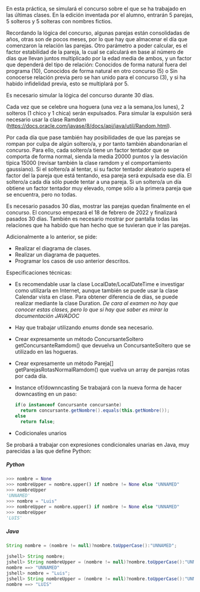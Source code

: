 En esta práctica, se simulará el concurso sobre el que se ha trabajado en las últimas clases. En la edición inventada por el alumno, entrarán 5 parejas, 5 solteros y 5 solteras con nombres fictios.

Recordando la lógica del concurso, algunas parejas están consolidadas de años, otras son de pocos meses, por lo que hay que almacenar el día que comenzaron la relación las parejas. Otro parámetro a poder calcular, es el factor estabilidad de la pareja, la cual se calculará en base al número de días que llevan juntos multiplicado por la edad media de ambos, y un factor que dependerá del tipo de relación: Conocidos de forma natural fuera del programa (10), Conocidos de forma natural en otro concurso (5) o Sin conocerse relación previa pero se han unido para el concurso (3), y si ha habido infidelidad previa, esto se multiplará por 5.

Es necesario simular la lógica del concurso durante 30 días.

Cada vez que se celebre una hoguera (una vez a la semana,los lunes), 2 solteros (1 chico y 1 chica) serán expulsados. Para simular la expulsión será necesario usar la clase Ramdom (https://docs.oracle.com/javase/8/docs/api/java/util/Random.html).

Por cada día que pase también hay posibilidades de que las parejas se rompan por culpa de algún soltero/a, y por tanto también abandonarían el concurso. Para ello, cada soltero/a tiene un factor tentador que se comporta de forma normal, sienda la media 20000 puntos y la desviación típica 15000  (revisar también la clase ramdom y el comportamiento gaussiano). Si el soltero/a al tentar, si su factor tentador aleatorio  supera el factor del la pareja que está tentando, esa pareja será expulsada ese día. El soltero/a cada día sólo puede tentar a una pareja. Si un soltero/a un día obtiene un factor tentador muy elevado, rompe sólo a la primera pareja que se encuentra, pero no todas.

Es necesario pasados 30 días, mostrar las parejas quedan finalmente en el concurso. El concurso empezará el 18 de febrero de 2022 y finalizará pasados 30 días.
También es necesario mostrar por pantalla todas las relaciones que ha habido que han hecho que se tuvieran que ir las parejas.

Adicionalmente a lo anterior, se pide:
- Realizar el diagrama de clases.
- Realizar un diagrama de paquetes.
- Programar los casos de uso anterior descritos.


Especificaciones técnicas:
- Es recomendable usar la clase LocalDate/LocalDateTime e investigar como utilizarla en Internet, aunque también se puede usar la clase Calendar vista en clase. Para obtener diferencia de dias, se puede realizar mediante la clase Duration. *De cara al examen no hay que conocer estas clases, pero lo que si hay que saber es mirar la documentación JAVADOC*
- Hay que trabajar utilizando *enums* donde sea necesario.
- Crear expresamente un método ConcursanteSoltero getConcursanteRamdom() que devuelva un ConcursanteSoltero que se utilizado en las hogueras.
- Crear expresamente un método Pareja[] getParejasRotasNormalRamdom() que vuelva un array de parejas rotas por cada día.
- Instance of/downncasting
  Se trabajará con la nueva forma de hacer downcasting en un paso:
  ```java
  if(o instanceof Concursante concursante)
    return concursante.getNombre().equals(this.getNombre());
  else
    return false;
  ```

- Codicionales unarios

Se probará a trabajar con expresiones condicionales unarias en Java, muy parecidas a las que define Python:

##### Python

```python
>>> nombre = None
>>> nombreUpper = nombre.upper() if nombre != None else "UNNAMED"
>>> nombreUpper
'UNNAMED'
>>> nombre = "Luis"
>>> nombreUpper = nombre.upper() if nombre != None else "UNNAMED"
>>> nombreUpper
'LUIS'
```

##### Java
```java
String nombre = (nombre != null)?nombre.toUpperCase():"UNNAMED";

jshell> String nombre;
jshell> String nombreUpper = (nombre != null)?nombre.toUpperCase():"UNNAMED";
nombre ==> "UNNAMED"
jshell> nombre = "Luis";
jshell> String nombreUpper = (nombre != null)?nombre.toUpperCase():"UNNAMED";
nombre ==> "LUIS"
```

